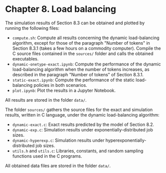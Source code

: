 # Chapter 8. Load balancing

The simulation results of Section 8.3 can be obtained and plotted by running the following files:
- ``compute.sh``: Compute all results concerning the dynamic load-balancing algorithm, except for those of the paragraph "Number of tokens" in Section 8.3.1 (takes a few hours on a commodity computer). Compile the C source files contained in the ``sources/`` folder and calls the obtained executables.
- ``dynamic-onetype-exact.ipynb``: Compute the performance of the dynamic load-balancing algorithm when the number of tokens increases, as described in the paragraph "Number of tokens" of Section 8.3.1.
- ``static-exact.ipynb``: Compute the performance of the static load-balancing policies in both scenarios.
- ``plot.ipynb``: Plot the results in a Jupyter Notebook.

All results are stored in the folder ``data/``.

The folder ``sources/`` gathers the source files for the exact and simulation results, written in C language, under the dynamic load-balancing algorithm:
- ``dynamic-exact.c``: Exact results predicted by the model of Section 8.2.
- ``dynamic-exp.c``: Simulation results under exponentially-distributed job sizes.
- ``dynamic-hyperexp.c``: Simulation results under hyperexponentially-distributed job sizes.
- ``utils.h`` and ``utils.c``: Libraries, constants, and random sampling functions used in the C programs.

All obtained data files are stored in the folder ``data/``.
